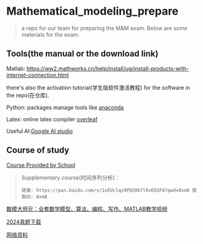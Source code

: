 # Mathematical_modeling_prepare
> a repo for our team for preparing the M&M exam.
> Below are some materials for the exam.

## Tools(the manual or the download link)

Matlab: https://ww2.mathworks.cn/help/install/ug/install-products-with-internet-connection.html

there's also the activation tutorial(学生版软件激活教程) for the software in the repo(在仓库).

Python: packages manage tools like [anaconda](https://www.anaconda.com/download)

Latex: online latex compiler [overleaf](
https://www.overleaf.com/learn/latex/Learn_LaTeX_in_30_minutes#What_is_LaTeX?)

Useful AI:[Google AI studio](https://aistudio.google.com/prompts/new_chat)

## Course of study
[Course Provided by School](https://docs.qq.com/doc/DREhaTVB1Rk5haEJa)

> Supplementary course(时间序列分析)：
>```
> 链接: https://pan.baidu.com/s/1xEUclqz9PQSO67l0vEDSFA?pwd=8xm8 提取码: 8xm8
>```

[数模大师兄：全套数学模型、算法、编程、写作、MATLAB教学视频](https://www.bilibili.com/video/BV1p14y1U7Nr/?share_source=copy_web&vd_source=c6dacd63935668fa4857babf8c2f185d)

[2024真题下载](https://www.mcm.edu.cn/html_cn/node/a0c1fb5c31d43551f08cd8ad16870444.html)

[网络资料](https://pan.quark.cn/s/3142f6c83d14)


